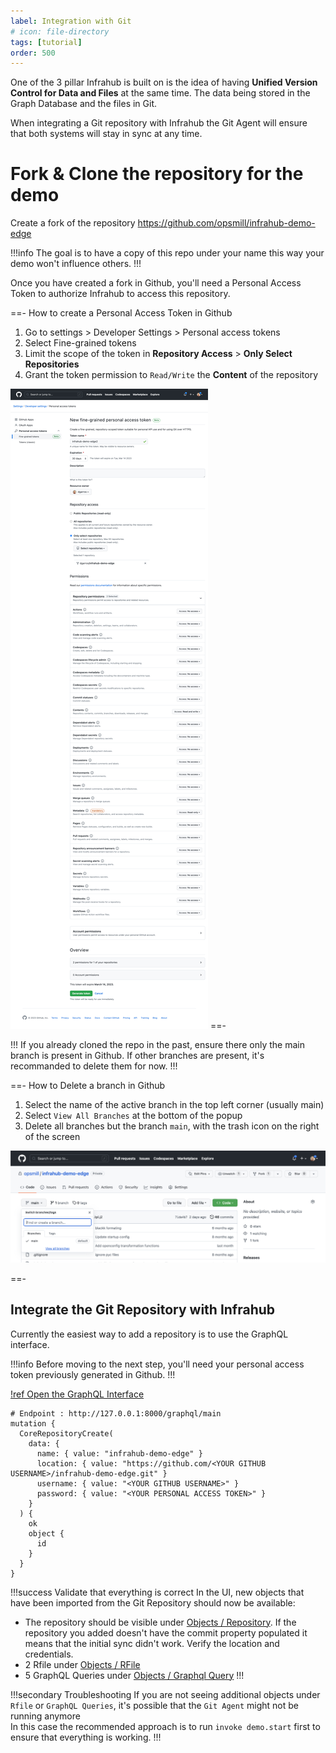 ```yaml
---
label: Integration with Git
# icon: file-directory
tags: [tutorial]
order: 500
---
```


One of the 3 pillar Infrahub is built on is the idea of having **Unified Version Control for Data and Files** at the same time.
The data being stored in the Graph Database and the files in Git.

When integrating a Git repository with Infrahub the Git Agent will ensure that both systems will stay in sync at any time.



# Fork & Clone the repository for the demo

Create a fork of the repository https://github.com/opsmill/infrahub-demo-edge

!!!info
The goal is to have a copy of this repo under your name this way your demo won't influence others.
!!!

Once you have created a fork in Github, you'll need a Personal Access Token to authorize Infrahub to access this repository.

==- How to create a Personal Access Token in Github

  1. Go to settings > Developer Settings > Personal access tokens
  2. Select Fine-grained tokens
  3. Limit the scope of the token in **Repository Access** > **Only Select Repositories**
  4. Grant the token permission to `Read/Write` the **Content** of the repository

  ![Fine-Grained Token](../media/github_fined_grain_access_token_setup.png)
==-


!!!
If you already cloned the repo in the past, ensure there only the main branch is present in Github.
If other branches are present, it's recommanded to delete them for now.
!!!

==- How to Delete a branch in Github

  1. Select the name of the active branch in the top left corner (usually main)
  2. Select `View All Branches` at the bottom of the popup
  3. Delete all branches but the branch `main`, with the trash icon on the right of the screen

  ![View all Branches](../media/github_view_all_branches.png)

==-

## Integrate the Git Repository with Infrahub

Currently the easiest way to add a repository is to use the GraphQL interface.

!!!info
Before moving to the next step, you'll need your personal access token previously generated in Github.
!!!

[!ref Open the GraphQL Interface](http://127.0.0.1:8000/graphql/main)

```graphqls
# Endpoint : http://127.0.0.1:8000/graphql/main
mutation {
  CoreRepositoryCreate(
    data: {
      name: { value: "infrahub-demo-edge" }
      location: { value: "https://github.com/<YOUR GITHUB USERNAME>/infrahub-demo-edge.git" }
      username: { value: "<YOUR GITHUB USERNAME>" }
      password: { value: "<YOUR PERSONAL ACCESS TOKEN>" }
    }
  ) {
    ok
    object {
      id
    }
  }
}
```

!!!success Validate that everything is correct
In the UI, new objects that have been imported from the Git Repository should now be available:
- The repository should be visible under [Objects / Repository](http://localhost:3000/objects/Repository/). If the repository you added doesn't have the commit property populated it means that the initial sync didn't work. Verify the location and credentials.
- 2 Rfile under [Objects / RFile](http://localhost:3000/objects/RFile/)
- 5 GraphQL Queries under [Objects / Graphql Query](http://localhost:3000/objects/GraphQLQuery/)
!!!

!!!secondary Troubleshooting
If you are not seeing additional objects under `Rfile` or `GraphQL Queries`, it's possible that the `Git Agent` might not be running anymore<br>
In this case the recommended approach is to run `invoke demo.start` first to ensure that everything is working.
!!!
